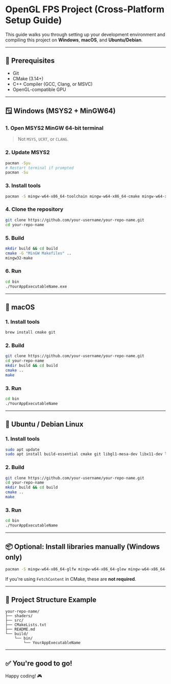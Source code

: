
# OpenGL FPS Project (Cross-Platform Setup Guide)

This guide walks you through setting up your development environment and compiling this project on **Windows**, **macOS**, and **Ubuntu/Debian**.

---

## 🧰 Prerequisites

- Git
- CMake (3.14+)
- C++ Compiler (GCC, Clang, or MSVC)
- OpenGL-compatible GPU

---

## 🪟 Windows (MSYS2 + MinGW64)

### 1. Open MSYS2 MinGW 64-bit terminal

> Not `MSYS`, `UCRT`, or `CLANG`.

### 2. Update MSYS2

```bash
pacman -Syu
# Restart terminal if prompted
pacman -Su
```

### 3. Install tools

```bash
pacman -S mingw-w64-x86_64-toolchain mingw-w64-x86_64-cmake mingw-w64-x86_64-make git
```

### 4. Clone the repository

```bash
git clone https://github.com/your-username/your-repo-name.git
cd your-repo-name
```

### 5. Build

```bash
mkdir build && cd build
cmake -G "MinGW Makefiles" ..
mingw32-make
```

### 6. Run

```bash
cd bin
./YourAppExecutableName.exe
```

---

## 🍏 macOS

### 1. Install tools

```bash
brew install cmake git
```

### 2. Build

```bash
git clone https://github.com/your-username/your-repo-name.git
cd your-repo-name
mkdir build && cd build
cmake ..
make
```

### 3. Run

```bash
cd bin
./YourAppExecutableName
```

---

## 🐧 Ubuntu / Debian Linux

### 1. Install tools

```bash
sudo apt update
sudo apt install build-essential cmake git libgl1-mesa-dev libx11-dev libxi-dev libxrandr-dev libxinerama-dev libxcursor-dev
```

### 2. Build

```bash
git clone https://github.com/your-username/your-repo-name.git
cd your-repo-name
mkdir build && cd build
cmake ..
make
```

### 3. Run

```bash
cd bin
./YourAppExecutableName
```

---

## 📦 Optional: Install libraries manually (Windows only)

```bash
pacman -S mingw-w64-x86_64-glfw mingw-w64-x86_64-glew mingw-w64-x86_64-glm mingw-w64-x86_64-imgui
```

If you're using `FetchContent` in CMake, these are **not required**.

---

## 📁 Project Structure Example

```
your-repo-name/
├── shaders/
├── src/
├── CMakeLists.txt
├── README.md
└── build/
    └── bin/
        └── YourAppExecutableName
```

---

## ✅ You're good to go!

Happy coding! 🎮

